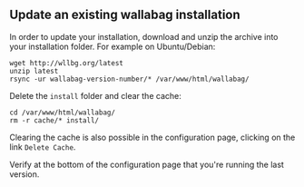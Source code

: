 ## Update an existing wallabag installation

 In order to update your installation, download and unzip the archive into your installation folder. For example on Ubuntu/Debian:

    wget http://wllbg.org/latest
    unzip latest
    rsync -ur wallabag-version-number/* /var/www/html/wallabag/

Delete the <code>install</code> folder and clear the cache:

    cd /var/www/html/wallabag/
    rm -r cache/* install/

Clearing the cache is also possible in the configuration page, clicking on the link <code>Delete Cache</code>.

Verify at the bottom of the configuration page that you're running the last version.
